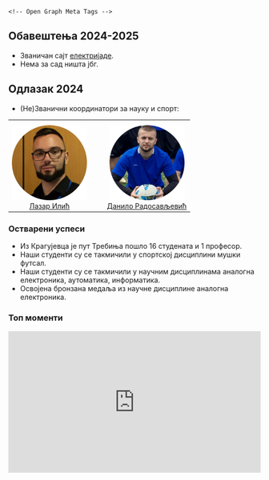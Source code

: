 <head>
  <meta charset="utf-8">
  <meta http-equiv="X-UA-Compatible" content="IE=edge">
  <meta name="viewport" content="width=device-width, initial-scale=1.0">
  <title>Електријада КГ</title>
  <link rel="apple-touch-icon" sizes="180x180" href="https://raw.githubusercontent.com/eirkg/elektrijada/refs/heads/main/.slike/apple-touch-icon.png">
  <link rel="icon" type="image/png" sizes="32x32" href="https://raw.githubusercontent.com/eirkg/elektrijada/refs/heads/main/.slike/favicon-32x32.png">
  <link rel="icon" type="image/png" sizes="16x16" href="https://raw.githubusercontent.com/eirkg/elektrijada/refs/heads/main/.slike/favicon-16x16.png">
  <link rel="manifest" href="https://raw.githubusercontent.com/eirkg/elektrijada/refs/heads/main/.slike/site.webmanifest">

    <!-- Open Graph Meta Tags -->
  <meta property="og:title" content="Електријада КГ">
  <meta property="og:image" content="https://raw.githubusercontent.com/eirkg/elektrijada/refs/heads/main/.slike/android-chrome-512x512.png">
  <meta property="og:type" content="website">
  <meta property="og:site_name" content="Електријада КГ">

    
  <!-- Add favicon link -->
  <link rel="icon" href="{{ site.favicon | default: '/.slike/favicon.ico' }}" type="image/x-icon">
</head>

## Обавештења 2024-2025

* Званичан сајт [електријаде](https://www.elektrijada.net/).
* Нема за сад ништа јбг.



## Одлазак 2024

* (Не)Званични координатори за науку и спорт:

<table style="width: 400px; text-align: center; border: none;">
  <tr>
    <td style="padding-right:20px;padding-top:10px">
      <img src="https://raw.githubusercontent.com/eirkg/elektrijada/refs/heads/main/.slike/koordinator_nauka.png" width="150" />
      <br />
      <a href="https://mail.google.com/mail/?view=cm&fs=1&tf=1&to=lazar@uni.kg.ac.rs">Лазар Илић</a>
    </td>
    <td style="padding-left:20px;padding-top: 10px;">
      <img src="https://raw.githubusercontent.com/eirkg/elektrijada/refs/heads/main/.slike/koordinator_sport.png" width="150" />
      <br />
      <a href="https://mail.google.com/mail/?view=cm&fs=1&tf=1&to=radosavljevicdanilo333@gmail.com">Данило Радосављевић</a>
    </td>
  </tr>
</table>




### Остварени успеси

 * Из Крагујевца је пут Требиња пошло 16 студената и 1 професор.
 * Наши студенти су се такмичили у спортској дисциплини мушки футсал.
 * Наши студенти су се такмичили у научним дисциплинама аналогна електроника, аутоматика, информатика.
 * Освојена бронзана медаља из научне дисциплине аналогна електроника.


### Топ моменти


<div style="position: relative; padding-bottom: 56.25%; height: 0; overflow: hidden; max-width: 100%; background: #000;">
  <iframe 
      src="https://www.youtube.com/embed/6bFPemZ9j1c" 
      title="Elektrijada Official Aftermovie 2024" 
      frameborder="0" 
      style="position: absolute; top: 0; left: 0; width: 100%; height: 100%;" 
      allow="accelerometer; autoplay; clipboard-write; encrypted-media; gyroscope; picture-in-picture; web-share" 
      referrerpolicy="strict-origin-when-cross-origin" 
      allowfullscreen>
  </iframe>
</div>



<div id="gallery" style="display: flex; flex-wrap: wrap;"></div>


<!-- Fullscreen Overlay Modal -->
<div id="fullscreenModal" style="display: none; position: fixed; top: 0; left: 0; width: 100%; height: 100%; background-color: rgba(0, 0, 0, 0.8); z-index: 1000;">
  <span id="closeModal" style="color: white; font-size: 30px; position: absolute; top: 20px; right: 20px; cursor: pointer;">&times;</span>
  <img id="fullscreenImage" src="" alt="" style="width: 100%; height: auto; margin: 0; display: block; position: absolute; top: 50%; left: 50%; transform: translate(-50%, -50%);">
</div>

<script>
  const folderId = '1_rQYqr1xVrXL_D_ZgkSiEhKMn1MdrPRu';
  const API_KEY = '{{API_KEY}}';

  // Open the image in fullscreen overlay
  function openFullscreenImage(imageSrc) {
    const modal = document.getElementById('fullscreenModal');
    const fullscreenImage = document.getElementById('fullscreenImage');
    modal.style.display = 'block';
    fullscreenImage.src = imageSrc;
  }

  // Close the fullscreen overlay
  document.getElementById('closeModal').onclick = function() {
    document.getElementById('fullscreenModal').style.display = 'none';
  };

  fetch(`https://www.googleapis.com/drive/v3/files?q='${folderId}'+in+parents&key=${API_KEY}&fields=files(id,name,mimeType)`)
    .then(response => response.json())
    .then(data => {
      const gallery = document.getElementById('gallery');
      data.files.forEach(file => {
        if (file.mimeType.startsWith('video/')) {
          const iframe = document.createElement('iframe');
          iframe.src = `https://drive.google.com/file/d/${file.id}/preview`;
          iframe.width = "300";
          iframe.height = "200";
          iframe.style = "margin: 5px; border: none;";
          iframe.allow = "autoplay; encrypted-media";
          iframe.allowFullscreen = true;
          gallery.appendChild(iframe);
        } else if (file.mimeType.startsWith('image/')) {
          const img = document.createElement('img');
          img.src = `https://lh3.googleusercontent.com/d/${file.id}`;
          img.alt = file.name;
          img.style = "width: 150px; height: auto; margin: 5px; cursor: pointer;";  // cursor pointer for clickable images

          // Add click event to open image in fullscreen
          img.onclick = function() {
            openFullscreenImage(`https://drive.google.com/uc?id=${file.id}&export=view`);
          };

          gallery.appendChild(img);
        }
      });
    })
    .catch(error => console.error('Error fetching files:', error));
</script>
